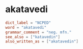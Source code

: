 # akatavedi

``` toml
dict_label = "NCPED"
word = "akatavedi"
grammar_comment = "neg. mfn."
see_also = ["katavedin"]
also_written_as = ["akatavedin"]
```

